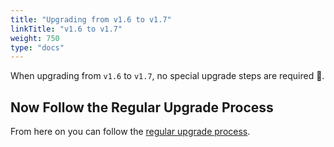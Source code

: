 ```yaml
---
title: "Upgrading from v1.6 to v1.7"
linkTitle: "v1.6 to v1.7"
weight: 750
type: "docs"
---
```


When upgrading from `v1.6` to `v1.7`, no special upgrade steps are required 🎉.

## Now Follow the Regular Upgrade Process

From here on you can follow the [regular upgrade process](../).
